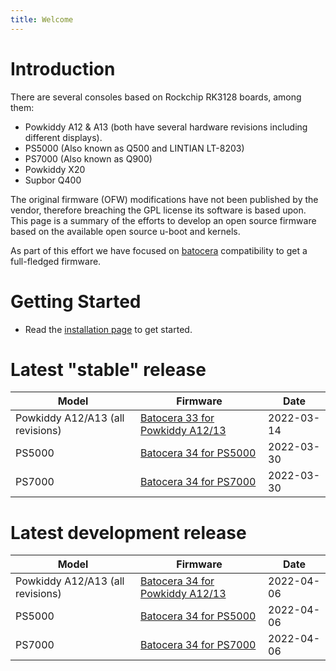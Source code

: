 ```yaml
---
title: Welcome
---
```


# Introduction 
There are several consoles based on Rockchip RK3128 boards, among them:
* Powkiddy A12 & A13 (both have several hardware revisions including different
  displays).
* PS5000 (Also known as Q500 and LINTIAN LT-8203)
* PS7000 (Also known as Q900)
* Powkiddy X20
* Supbor Q400

The original firmware (OFW) modifications have not been published by the vendor,
therefore breaching the GPL license its software is based upon. This page is a
summary of the efforts to develop an open source firmware based on the available
open source u-boot and kernels.

As part of this effort we have focused on [batocera](https://batocera.org) compatibility to get a full-fledged firmware.

# Getting Started

* Read the [installation page](https://rk3128-cfw.github.io/01_getting_started/1_Installation/) to get started.

# Latest "stable" release

| Model | Firmware | Date |
|-------|----------|------|
| Powkiddy A12/A13 (all revisions) | [Batocera 33 for Powkiddy A12/13](https://github.com/RK3128-CFW/rk3128-cfw.github.io/releases/tag/a13_batocera_33_alpha_2) | 2022-03-14 |
| PS5000 | [Batocera 34 for PS5000](https://github.com/RK3128-CFW/rk3128-cfw.github.io/releases/tag/ps5000_batocera_34_alpha_2) | 2022-03-30 |
| PS7000 | [Batocera 34 for PS7000](https://github.com/RK3128-CFW/rk3128-cfw.github.io/releases/tag/ps7000_batocera_34_alpha_2) | 2022-03-30 |

# Latest development release

| Model | Firmware | Date |
|-------|----------|------|
| Powkiddy A12/A13 (all revisions) | [Batocera 34 for Powkiddy A12/13](https://github.com/RK3128-CFW/rk3128-cfw.github.io/releases/tag/a13_batocera_34_alpha_3) | 2022-04-06 |
| PS5000 | [Batocera 34 for PS5000](https://github.com/RK3128-CFW/rk3128-cfw.github.io/releases/tag/ps5000_batocera_34_alpha_3) | 2022-04-06 |
| PS7000 | [Batocera 34 for PS7000](https://github.com/RK3128-CFW/rk3128-cfw.github.io/releases/tag/ps7000_batocera_34_alpha_3) | 2022-04-06 |

